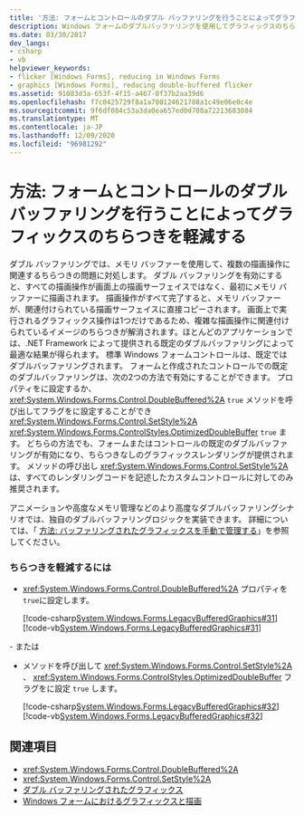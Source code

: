 ```yaml
---
title: '方法: フォームとコントロールのダブル バッファリングを行うことによってグラフィックスのちらつきを軽減する'
description: Windows フォームのダブルバッファリングを使用してグラフィックスのちらつきを軽減する方法と、コントロールを使用して描画操作に関連するちらつきの問題に対処する方法について説明します。
ms.date: 03/30/2017
dev_langs:
- csharp
- vb
helpviewer_keywords:
- flicker [Windows Forms], reducing in Windows Forms
- graphics [Windows Forms], reducing double-buffered flicker
ms.assetid: 91083d3a-653f-4f15-a467-0f37b2aa39d6
ms.openlocfilehash: f7c0425729f8a1a780124621788a1c49e06e0c4e
ms.sourcegitcommit: 9f6df084c53a3da0ea657ed0d708a72213683084
ms.translationtype: MT
ms.contentlocale: ja-JP
ms.lasthandoff: 12/09/2020
ms.locfileid: "96981292"
---
```

# <a name="how-to-reduce-graphics-flicker-with-double-buffering-for-forms-and-controls"></a>方法: フォームとコントロールのダブル バッファリングを行うことによってグラフィックスのちらつきを軽減する
ダブル バッファリングでは、メモリ バッファーを使用して、複数の描画操作に関連するちらつきの問題に対処します。 ダブル バッファリングを有効にすると、すべての描画操作が画面上の描画サーフェイスではなく、最初にメモリ バッファーに描画されます。 描画操作がすべて完了すると、メモリ バッファーが、関連付けられている描画サーフェイスに直接コピーされます。 画面上で実行されるグラフィックス操作は1つだけであるため、複雑な描画操作に関連付けられているイメージのちらつきが解消されます。ほとんどのアプリケーションでは、.NET Framework によって提供される既定のダブルバッファリングによって最適な結果が得られます。 標準 Windows フォームコントロールは、既定ではダブルバッファリングされます。 フォームと作成されたコントロールでの既定のダブルバッファリングは、次の2つの方法で有効にすることができます。 プロパティをに設定するか、 <xref:System.Windows.Forms.Control.DoubleBuffered%2A> `true` メソッドを呼び出してフラグをに設定することができ <xref:System.Windows.Forms.Control.SetStyle%2A> <xref:System.Windows.Forms.ControlStyles.OptimizedDoubleBuffer> `true` ます。 どちらの方法でも、フォームまたはコントロールの既定のダブルバッファリングが有効になり、ちらつきなしのグラフィックスレンダリングが提供されます。 メソッドの呼び出し <xref:System.Windows.Forms.Control.SetStyle%2A> は、すべてのレンダリングコードを記述したカスタムコントロールに対してのみ推奨されます。  
  
 アニメーションや高度なメモリ管理などのより高度なダブルバッファリングシナリオでは、独自のダブルバッファリングロジックを実装できます。 詳細については、「 [方法: バッファリングされたグラフィックスを手動で管理する](how-to-manually-manage-buffered-graphics.md)」を参照してください。  
  
### <a name="to-reduce-flicker"></a>ちらつきを軽減するには  
  
- <xref:System.Windows.Forms.Control.DoubleBuffered%2A> プロパティを `true`に設定します。  
  
     [!code-csharp[System.Windows.Forms.LegacyBufferedGraphics#31](~/samples/snippets/csharp/VS_Snippets_Winforms/System.Windows.Forms.LegacyBufferedGraphics/CS/Class1.cs#31)]
     [!code-vb[System.Windows.Forms.LegacyBufferedGraphics#31](~/samples/snippets/visualbasic/VS_Snippets_Winforms/System.Windows.Forms.LegacyBufferedGraphics/VB/Class1.vb#31)]  
  
 \- または  
  
- メソッドを呼び出して <xref:System.Windows.Forms.Control.SetStyle%2A> 、 <xref:System.Windows.Forms.ControlStyles.OptimizedDoubleBuffer> フラグをに設定 `true` します。  
  
     [!code-csharp[System.Windows.Forms.LegacyBufferedGraphics#32](~/samples/snippets/csharp/VS_Snippets_Winforms/System.Windows.Forms.LegacyBufferedGraphics/CS/Class1.cs#32)]
     [!code-vb[System.Windows.Forms.LegacyBufferedGraphics#32](~/samples/snippets/visualbasic/VS_Snippets_Winforms/System.Windows.Forms.LegacyBufferedGraphics/VB/Class1.vb#32)]  
  
## <a name="see-also"></a>関連項目

- <xref:System.Windows.Forms.Control.DoubleBuffered%2A>
- <xref:System.Windows.Forms.Control.SetStyle%2A>
- [ダブル バッファリングされたグラフィックス](double-buffered-graphics.md)
- [Windows フォームにおけるグラフィックスと描画](graphics-and-drawing-in-windows-forms.md)
